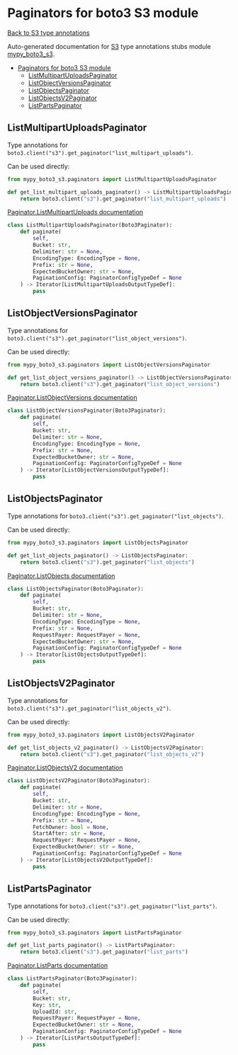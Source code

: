 # Paginators for boto3 S3 module

[Back to S3 type annotations](./index.md)

Auto-generated documentation for [S3](https://boto3.amazonaws.com/v1/documentation/api/1.17.62/reference/services/s3.html#S3)
type annotations stubs module [mypy_boto3_s3](https://pypi.org/project/mypy-boto3-s3/).

- [Paginators for boto3 S3 module](#paginators-for-boto3-s3-module)
  - [ListMultipartUploadsPaginator](#listmultipartuploadspaginator)
  - [ListObjectVersionsPaginator](#listobjectversionspaginator)
  - [ListObjectsPaginator](#listobjectspaginator)
  - [ListObjectsV2Paginator](#listobjectsv2paginator)
  - [ListPartsPaginator](#listpartspaginator)

## ListMultipartUploadsPaginator

Type annotations for `boto3.client("s3").get_paginator("list_multipart_uploads")`.

Can be used directly:

```python
from mypy_boto3_s3.paginators import ListMultipartUploadsPaginator

def get_list_multipart_uploads_paginator() -> ListMultipartUploadsPaginator:
    return boto3.client("s3").get_paginator("list_multipart_uploads")
```

[Paginator.ListMultipartUploads documentation](https://boto3.amazonaws.com/v1/documentation/api/1.17.62/reference/services/s3.html#S3.Paginator.ListMultipartUploads)

```python
class ListMultipartUploadsPaginator(Boto3Paginator):
    def paginate(
        self,
        Bucket: str,
        Delimiter: str = None,
        EncodingType: EncodingType = None,
        Prefix: str = None,
        ExpectedBucketOwner: str = None,
        PaginationConfig: PaginatorConfigTypeDef = None
    ) -> Iterator[ListMultipartUploadsOutputTypeDef]:
        pass
```
## ListObjectVersionsPaginator

Type annotations for `boto3.client("s3").get_paginator("list_object_versions")`.

Can be used directly:

```python
from mypy_boto3_s3.paginators import ListObjectVersionsPaginator

def get_list_object_versions_paginator() -> ListObjectVersionsPaginator:
    return boto3.client("s3").get_paginator("list_object_versions")
```

[Paginator.ListObjectVersions documentation](https://boto3.amazonaws.com/v1/documentation/api/1.17.62/reference/services/s3.html#S3.Paginator.ListObjectVersions)

```python
class ListObjectVersionsPaginator(Boto3Paginator):
    def paginate(
        self,
        Bucket: str,
        Delimiter: str = None,
        EncodingType: EncodingType = None,
        Prefix: str = None,
        ExpectedBucketOwner: str = None,
        PaginationConfig: PaginatorConfigTypeDef = None
    ) -> Iterator[ListObjectVersionsOutputTypeDef]:
        pass
```
## ListObjectsPaginator

Type annotations for `boto3.client("s3").get_paginator("list_objects")`.

Can be used directly:

```python
from mypy_boto3_s3.paginators import ListObjectsPaginator

def get_list_objects_paginator() -> ListObjectsPaginator:
    return boto3.client("s3").get_paginator("list_objects")
```

[Paginator.ListObjects documentation](https://boto3.amazonaws.com/v1/documentation/api/1.17.62/reference/services/s3.html#S3.Paginator.ListObjects)

```python
class ListObjectsPaginator(Boto3Paginator):
    def paginate(
        self,
        Bucket: str,
        Delimiter: str = None,
        EncodingType: EncodingType = None,
        Prefix: str = None,
        RequestPayer: RequestPayer = None,
        ExpectedBucketOwner: str = None,
        PaginationConfig: PaginatorConfigTypeDef = None
    ) -> Iterator[ListObjectsOutputTypeDef]:
        pass
```
## ListObjectsV2Paginator

Type annotations for `boto3.client("s3").get_paginator("list_objects_v2")`.

Can be used directly:

```python
from mypy_boto3_s3.paginators import ListObjectsV2Paginator

def get_list_objects_v2_paginator() -> ListObjectsV2Paginator:
    return boto3.client("s3").get_paginator("list_objects_v2")
```

[Paginator.ListObjectsV2 documentation](https://boto3.amazonaws.com/v1/documentation/api/1.17.62/reference/services/s3.html#S3.Paginator.ListObjectsV2)

```python
class ListObjectsV2Paginator(Boto3Paginator):
    def paginate(
        self,
        Bucket: str,
        Delimiter: str = None,
        EncodingType: EncodingType = None,
        Prefix: str = None,
        FetchOwner: bool = None,
        StartAfter: str = None,
        RequestPayer: RequestPayer = None,
        ExpectedBucketOwner: str = None,
        PaginationConfig: PaginatorConfigTypeDef = None
    ) -> Iterator[ListObjectsV2OutputTypeDef]:
        pass
```
## ListPartsPaginator

Type annotations for `boto3.client("s3").get_paginator("list_parts")`.

Can be used directly:

```python
from mypy_boto3_s3.paginators import ListPartsPaginator

def get_list_parts_paginator() -> ListPartsPaginator:
    return boto3.client("s3").get_paginator("list_parts")
```

[Paginator.ListParts documentation](https://boto3.amazonaws.com/v1/documentation/api/1.17.62/reference/services/s3.html#S3.Paginator.ListParts)

```python
class ListPartsPaginator(Boto3Paginator):
    def paginate(
        self,
        Bucket: str,
        Key: str,
        UploadId: str,
        RequestPayer: RequestPayer = None,
        ExpectedBucketOwner: str = None,
        PaginationConfig: PaginatorConfigTypeDef = None
    ) -> Iterator[ListPartsOutputTypeDef]:
        pass
```